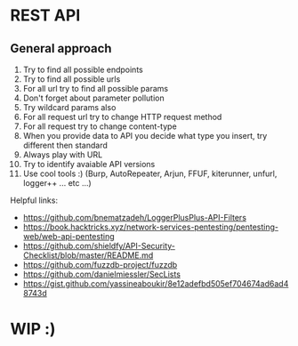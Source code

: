 
# REST API

## General approach

1. Try to find all possible endpoints
2. Try to find all possible urls
3. For all url try to find all possible params
4. Don't forget about parameter pollution
5. Try wildcard params also
6. For all request url try to change HTTP request method
7. For all request try to change content-type
8. When you provide data to API you decide what type you insert, try different then standard
9. Always play with URL
10. Try to identify avaiable API versions
11. Use cool tools :) (Burp, AutoRepeater, Arjun, FFUF, kiterunner, unfurl, logger++ ... etc ...)



Helpful links:
- https://github.com/bnematzadeh/LoggerPlusPlus-API-Filters
- https://book.hacktricks.xyz/network-services-pentesting/pentesting-web/web-api-pentesting
- https://github.com/shieldfy/API-Security-Checklist/blob/master/README.md
- https://github.com/fuzzdb-project/fuzzdb
- https://github.com/danielmiessler/SecLists
- https://gist.github.com/yassineaboukir/8e12adefbd505ef704674ad6ad48743d

# WIP :)

